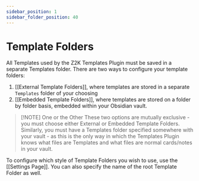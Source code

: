 ```yaml
---
sidebar_position: 1
sidebar_folder_position: 40
---
```


# Template Folders
All Templates used by the Z2K Templates Plugin must be saved in a separate Templates folder. There are two ways to configure your template folders:

1. [[External Template Folders]], where templates are stored in a separate `Templates` folder of your choosing
2. [[Embedded Template Folders]], where templates are stored on a folder by folder basis, embedded within your Obsidian vault. 


> [!NOTE] One or the Other
> These two options are mutually exclusive - you must choose either External or Embedded Template Folders. Similarly, you must have a Templates folder specified somewhere with your vault - as this is the only way in which the Templates Plugin knows what files are Templates and what files are normal cards/notes in your vault. 

To configure which style of Template Folders you wish to use, use the [[Settings Page]]. You can also specify the name of the root Template Folder as well. 


